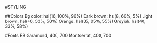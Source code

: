 #STYLING

##Colors
Bg color: hsl(16, 100%, 96%)
Dark brown: hsl(8, 60%, 5%)
Light brown: hsl(40, 33%, 58%)
Orange: hsl(35, 95%, 55%)
Greyish: hsl(40, 33%, 58%)

#Fonts
EB Garamond, 400, 700
Montserrat, 400, 700